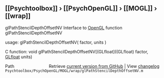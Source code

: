 ## [[Psychtoolbox]] &#8250; [[PsychOpenGL]] &#8250; [[MOGL]] &#8250; [[wrap]]

glPathStencilDepthOffsetNV  Interface to [OpenGL](OpenGL) function glPathStencilDepthOffsetNV  
  
usage:  glPathStencilDepthOffsetNV( factor, units )  
  
C function:  void glPathStencilDepthOffsetNV[(GLfloat]((GLfloat) factor, [GLfloat](GLfloat) units)  




<div class="code_header" style="text-align:right;">
  <span style="float:left;">Path&nbsp;&nbsp;</span> <span class="counter">Retrieve <a href=
  "https://raw.github.com/Psychtoolbox-3/Psychtoolbox-3/beta/Psychtoolbox/PsychOpenGL/MOGL/wrap/glPathStencilDepthOffsetNV.m">current version from GitHub</a> | View <a href=
  "https://github.com/Psychtoolbox-3/Psychtoolbox-3/commits/beta/Psychtoolbox/PsychOpenGL/MOGL/wrap/glPathStencilDepthOffsetNV.m">changelog</a></span>
</div>
<div class="code">
  <code>Psychtoolbox/PsychOpenGL/MOGL/wrap/glPathStencilDepthOffsetNV.m</code>
</div>

